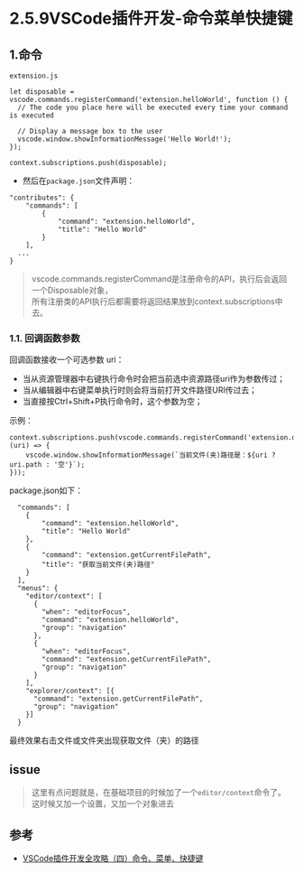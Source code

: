 # 2.5.9VSCode插件开发-命令菜单快捷键


## 1.命令

```
extension.js

let disposable = vscode.commands.registerCommand('extension.helloWorld', function () {
  // The code you place here will be executed every time your command is executed

  // Display a message box to the user
  vscode.window.showInformationMessage('Hello World!');
});

context.subscriptions.push(disposable);
```

- 然后在`package.json`文件声明：
```
"contributes": {
	"commands": [
		{
			"command": "extension.helloWorld",
			"title": "Hello World"
		}
	],
  ...
}
```

>vscode.commands.registerCommand是注册命令的API，执行后会返回一个Disposable对象，  
所有注册类的API执行后都需要将返回结果放到context.subscriptions中去。


### 1.1. 回调函数参数

回调函数接收一个可选参数 uri：

- 当从资源管理器中右键执行命令时会把当前选中资源路径uri作为参数传过；
- 当从编辑器中右键菜单执行时则会将当前打开文件路径URI传过去；
- 当直接按Ctrl+Shift+P执行命令时，这个参数为空；

示例：

```
context.subscriptions.push(vscode.commands.registerCommand('extension.demo.getCurrentFilePath', (uri) => {
	vscode.window.showInformationMessage(`当前文件(夹)路径是：${uri ? uri.path : '空'}`);
}));
```

package.json如下：

```
  "commands": [
	{
		"command": "extension.helloWorld",
		"title": "Hello World"
	},
	{
		"command": "extension.getCurrentFilePath",
		"title": "获取当前文件(夹)路径"
	}
  ],
  "menus": {
    "editor/context": [
      {
        "when": "editorFocus",
        "command": "extension.helloWorld",
        "group": "navigation"
      },
      {
        "when": "editorFocus",
        "command": "extension.getCurrentFilePath",
        "group": "navigation"
      }
    ],
    "explorer/context": [{
      "command": "extension.getCurrentFilePath",
      "group": "navigation"
    }]
  }
```

最终效果右击文件或文件夹出现获取文件（夹）的路径


## issue

>这里有点问题就是，在基础项目的时候加了一个`editor/context`命令了。这时候又加一个设置，又加一个对象进去







## 参考
- [VSCode插件开发全攻略（四）命令、菜单、快捷键](http://blog.haoji.me/vscode-plugin-command-and-menu.html)
